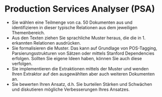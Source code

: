 Production Services Analyser (PSA)
===
<ul>
  <li>
    Sie wählen eine Teilmenge von ca. 50 Dokumenten aus und identifizieren in dieser typische Relationen aus dem jeweiligen Themenbereich.
  </li>
  <li>
    Aus den Texten ziehen Sie sprachliche Muster heraus, die die in 1. erkannten Relationen ausdrücken.
  </li>
  <li>
    Sie formalisieren die Muster. Das kann auf Grundlage von POS-Tagging, Parsierungsstrukturen von Sätzen oder mittels Stanford Dependencies erfolgen. Sollten Sie eigene Ideen haben, können Sie auch diese verfolgen.
  </li>
  <li>
    Sie implementieren die Extraktionen mittels der Muster und wenden Ihren Extraktor auf den ausgewählten aber auch weiteren Dokumenten an.
  </li>
  <li>
    Sie bewerten Ihren Ansatz, d.h. Sie burteilen Stärken und Schwächen und diskutieren mögliche Verbesserungen Ihres Ansatzes.
  </li>
</ul>

